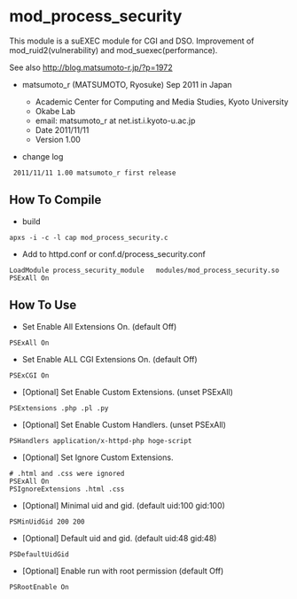 # mod_process_security
This module is a suEXEC module for CGI and DSO. Improvement of mod_ruid2(vulnerability) and mod_suexec(performance).

See also http://blog.matsumoto-r.jp/?p=1972

- matsumoto_r (MATSUMOTO, Ryosuke) Sep 2011 in Japan
    - Academic Center for Computing and Media Studies, Kyoto University
    - Okabe Lab
    - email: matsumoto_r at net.ist.i.kyoto-u.ac.jp
    - Date     2011/11/11
    - Version  1.00

- change log
```
 2011/11/11 1.00 matsumoto_r first release
```

## How To Compile
- build
```
apxs -i -c -l cap mod_process_security.c
```

- Add to httpd.conf or conf.d/process_security.conf
```
LoadModule process_security_module   modules/mod_process_security.so
PSExAll On
```

## How To Use

* Set Enable All Extensions On. (default Off)
```
PSExAll On
```

* Set Enable ALL CGI Extensions On. (default Off)
```
PSExCGI On
```

* [Optional] Set Enable Custom Extensions. (unset PSExAll)
```
PSExtensions .php .pl .py
```

* [Optional] Set Enable Custom Handlers. (unset PSExAll)
```
PSHandlers application/x-httpd-php hoge-script
```

* [Optional] Set Ignore Custom Extensions.
```
# .html and .css were ignored
PSExAll On
PSIgnoreExtensions .html .css
```

* [Optional] Minimal uid and gid. (default uid:100 gid:100)
```
PSMinUidGid 200 200
```

* [Optional] Default uid and gid. (default uid:48 gid:48)
```
PSDefaultUidGid
```

* [Optional] Enable run with root permission (default Off)
```
PSRootEnable On
```
